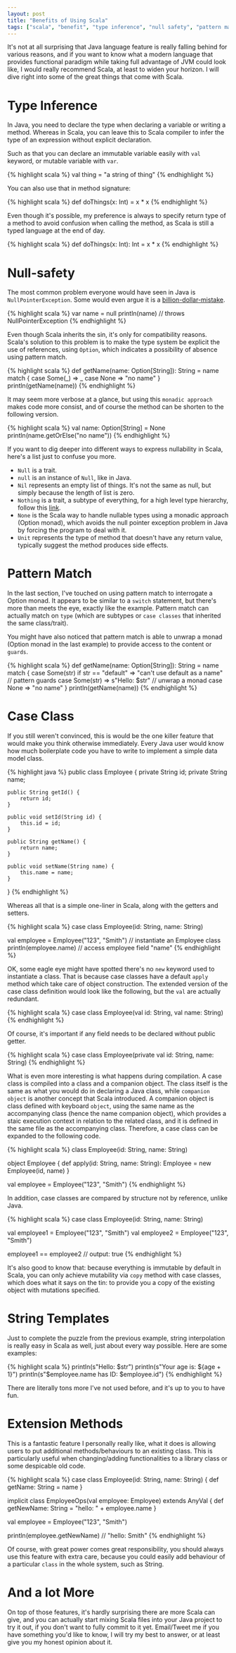 ```yaml
---
layout: post
title: "Benefits of Using Scala"
tags: ["scala", "benefit", "type inference", "null safety", "pattern match", "case class", "string template", "extension method"]
---
```


<div class="message">
It's not at all surprising that Java language feature is really falling behind for various reasons, and if you want to know what a modern language that provides functional paradigm while taking full advantage of JVM could look like, I would really recommend Scala, at least to widen your horizon. I will dive right into some of the great things that come with Scala.
</div>


# Type Inference

In Java, you need to declare the type when declaring a variable or writing a method. Whereas in Scala, you can leave this to Scala compiler to infer the type of an expression without explicit declaration.

Such as that you can declare an immutable variable easily with `val` keyword, or mutable variable with `var`.

{% highlight scala %}
val thing = "a string of thing"
{% endhighlight %}

You can also use that in method signature:

{% highlight scala %}
def doThings(x: Int) = x * x
{% endhighlight %}

Even though it's possible, my preference is always to specify return type of a method to avoid confusion when calling the method, as Scala is still a typed language at the end of day.

{% highlight scala %}
def doThings(x: Int): Int = x * x
{% endhighlight %}

# Null-safety

The most common problem everyone would have seen in Java is `NullPointerException`. Some would even argue it is a [billion-dollar-mistake](https://en.wikipedia.org/wiki/Tony_Hoare).

{% highlight scala %}
var name = null
println(name) // throws NullPointerException
{% endhighlight %}

Even though Scala inherits the sin, it's only for compatibility reasons. Scala's solution to this problem is to make the type system be explicit the use of references, using `Option`, which indicates a possibility of absence using pattern match.

{% highlight scala %}
def getName(name: Option[String]): String =
    name match {
      case Some(_) => _
      case None => "no name"
    }
println(getName(name))
{% endhighlight %}

It may seem more verbose at a glance, but using this `monadic approach` makes code more consist, and of course the method can be shorten to the following version.

{% highlight scala %}
val name: Option[String] = None
println(name.getOrElse("no name"))
{% endhighlight %}

If you want to dig deeper into different ways to express nullability in Scala, here's a list just to confuse you more.

- `Null` is a trait.
- `null` is an instance of `Null`, like in Java.
- `Nil` represents an empty list of things. It's not the same as null, but simply because the length of list is zero.
- `Nothing` is a trait, a subtype of everything, for a high level type hierarchy, follow this [link](https://docs.scala-lang.org/tour/unified-types.html).
- `None` is the Scala way to handle nullable types using a monadic approach (Option monad), which avoids the null pointer exception problem in Java by forcing the program to deal with it.
- `Unit` represents the type of method that doesn't have any return value, typically suggest the method produces side effects.

# Pattern Match

In the last section, I've touched on using pattern match to interrogate a Option monad. It appears to be similar to a `switch` statement, but there's more than meets the eye, exactly like the example. Pattern match can actually match on `type` (which are subtypes or `case classes` that inherited the same class/trait).

You might have also noticed that pattern match is able to unwrap a monad (Option monad in the last example) to provide access to the content or `guards`.

{% highlight scala %}
def getName(name: Option[String]): String =
    name match {
      case Some(str) if str == "default" => "can't use default as a name" // pattern guards
      case Some(str) => s"Hello: $str" // unwrap a monad
      case None => "no name"
    }
println(getName(name))
{% endhighlight %}

# Case Class

If you still weren't convinced, this is would be the one killer feature that would make you think otherwise immediately. Every Java user would know how much boilerplate code you have to write to implement a simple data model class.

{% highlight java %}
public class Employee {
    private String id;
    private String name;

    public String getId() {
        return id;
    }

    public void setId(String id) {
        this.id = id;
    }

    public String getName() {
        return name;
    }

    public void setName(String name) {
        this.name = name;
    }
}
{% endhighlight %}

Whereas all that is a simple one-liner in Scala, along with the getters and setters.

{% highlight scala %}
case class Employee(id: String, name: String)

val employee = Employee("123", "Smith") // instantiate an Employee class
println(employee.name) // access employee field "name"
{% endhighlight %}

OK, some eagle eye might have spotted there's no `new` keyword used to instantiate a class. That is because case classes have a default `apply` method which take care of object construction. The extended version of the case class definition would look like the following, but the `val` are actually redundant.

{% highlight scala %}
case class Employee(val id: String, val name: String)
{% endhighlight %}

Of course, it's important if any field needs to be declared without public getter.

{% highlight scala %}
case class Employee(private val id: String, name: String)
{% endhighlight %}

What is even more interesting is what happens during compilation. A case class is compiled into a class and a companion object. The class itself is the same as what you would do in declaring a Java class, while `companion object` is another concept that Scala introduced. A companion object is class defined with keyboard `object`, using the same name as the accompanying class (hence the name companion object), which provides a staic execution context in relation to the related class, and it is defined in the same file as the accompanying class. Therefore, a case class can be expanded to the following code.

{% highlight scala %}
class Employee(id: String, name: String)

object Employee {
  def apply(id: String, name: String): Employee = new Employee(id, name)
}

val employee = Employee("123", "Smith")
{% endhighlight %}

In addition, case classes are compared by structure not by reference, unlike Java.

{% highlight scala %}
case class Employee(id: String, name: String)

val employee1 = Employee("123", "Smith")
val employee2 = Employee("123", "Smith")

employee1 == employee2 // output: true
{% endhighlight %}

It's also good to know that: because everything is immutable by default in Scala, you can only achieve mutability via `copy` method with case classes, which does what it says on the tin: to provide you a copy of the existing object with mutations specified.

# String Templates

Just to complete the puzzle from the previous example, string interpolation is really easy in Scala as well, just about every way possible. Here are some examples:

{% highlight scala %}
println(s"Hello: $str")
println(s"Your age is: ${age + 1}")
println(s"$employee.name has ID: $employee.id")
{% endhighlight %}

There are literally tons more I've not used before, and it's up to you to have fun.

# Extension Methods

This is a fantastic feature I personally really like, what it does is allowing users to put additional methods/behaviours to an existing class. This is particularly useful when changing/adding functionalities to a library class or some despicable old code.

{% highlight scala %}
case class Employee(id: String, name: String) {
  def getName: String = name
}

implicit class EmployeeOps(val employee: Employee) extends AnyVal {
  def getNewName: String = "hello: " + employee.name
}

val employee = Employee("123", "Smith")

println(employee.getNewName) // "hello: Smith"
{% endhighlight %}

Of course, with great power comes great responsibility, you should always use this feature with extra care, because you could easily add behaviour of a particular `class` in the whole system, such as String.

# And a lot More

On top of those features, it's hardly surprising there are more Scala can give, and you can actually start mixing Scala files into your Java project to try it out, if you don't want to fully commit to it yet. Email/Tweet me if you have something you'd like to know, I will try my best to answer, or at least give you my honest opinion about it.